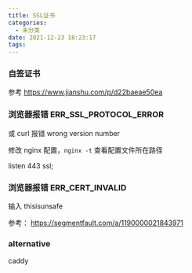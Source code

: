 ```yaml
---
title: SSL证书
categories:
  - 未分类
date: 2021-12-23 18:23:17
tags:
---
```

### 自签证书
参考 https://www.jianshu.com/p/d22baeae50ea
### 浏览器报错 ERR_SSL_PROTOCOL_ERROR
或 curl 报错 wrong version number

修改 nginx 配置，`nginx -t` 查看配置文件所在路径

listen 443 ssl;

### 浏览器报错 ERR_CERT_INVALID

输入 thisisunsafe 

参考： https://segmentfault.com/a/1190000021843971

### alternative

caddy